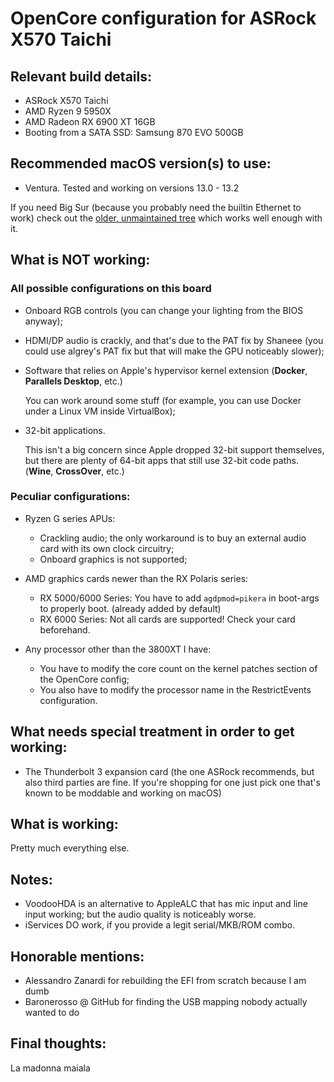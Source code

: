# OpenCore configuration for ASRock X570 Taichi

## Relevant build details:

- ASRock X570 Taichi
- AMD Ryzen 9 5950X
- AMD Radeon RX 6900 XT 16GB
- Booting from a SATA SSD: Samsung 870 EVO 500GB

## Recommended macOS version(s) to use:

- Ventura.
  Tested and working on versions 13.0 - 13.2

If you need Big Sur (because you probably need the builtin Ethernet to work) check out the [older, unmaintained tree](https://github.com/NyaomiDEV/opencore-x570-taichi/tree/big_sur) which works well enough with it.

## What is NOT working:

### All possible configurations on this board

- Onboard RGB controls (you can change your lighting from the BIOS anyway);

- HDMI/DP audio is crackly, and that's due to the PAT fix by Shaneee (you could use algrey's PAT fix but that will make the GPU noticeably slower);

- Software that relies on Apple's hypervisor kernel extension (**Docker**, **Parallels Desktop**, etc.)
  
  You can work around some stuff (for example, you can use Docker under a Linux VM inside VirtualBox);

- 32-bit applications.
  
  This isn't a big concern since Apple dropped 32-bit support themselves, but there are plenty of 64-bit apps that still use 32-bit code paths.
  (**Wine**, **CrossOver**, etc.)

### Peculiar configurations:

- Ryzen G series APUs:
  
  - Crackling audio; the only workaround is to buy an external audio card with its own clock circuitry;
  - Onboard graphics is not supported;

- AMD graphics cards newer than the RX Polaris series:
  
  - RX 5000/6000 Series: You have to add `agdpmod=pikera` in boot-args to properly boot. (already added by default)
  - RX 6000 Series: Not all cards are supported! Check your card beforehand.

- Any processor other than the 3800XT I have:
  
  - You have to modify the core count on the kernel patches section of the OpenCore config;
  - You also have to modify the processor name in the RestrictEvents configuration.

## What needs special treatment in order to get working:

- The Thunderbolt 3 expansion card
  (the one ASRock recommends, but also third parties are fine.
  If you're shopping for one just pick one that's known to be moddable and working on macOS)

## What is working:

Pretty much everything else.

## Notes:

- VoodooHDA is an alternative to AppleALC that has mic input and line input working; but the audio quality is noticeably worse.
- iServices DO work, if you provide a legit serial/MKB/ROM combo.

## Honorable mentions:

- Alessandro Zanardi for rebuilding the EFI from scratch because I am dumb
- Baronerosso @ GitHub for finding the USB mapping nobody actually wanted to do

## Final thoughts:

La madonna maiala
